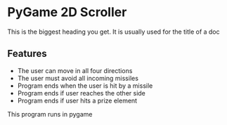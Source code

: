 # PyGame 2D Scroller 
This is the biggest heading you get. It is usually used for the title of a doc
## Features 
* The user can move in all four directions
* The user must avoid all incoming missiles
* Program ends when the user is hit by a missile
* Program ends if user reaches the other side
* Program ends if user hits a prize element 

This program runs in pygame 